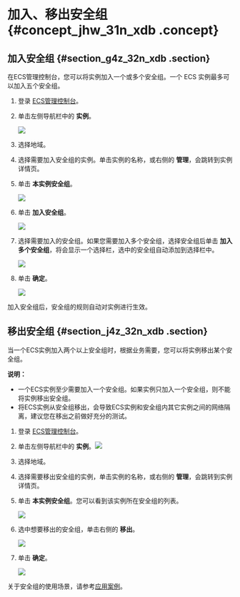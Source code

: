# 加入、移出安全组 {#concept_jhw_31n_xdb .concept}

## 加入安全组 {#section_g4z_32n_xdb .section}

在ECS管理控制台，您可以将实例加入一个或多个安全组。一个 ECS 实例最多可以加入五个安全组。

1.  登录 [ECS管理控制台](https://ecs.console.aliyun.com/?spm=a2c4g.11186623.2.9.FNEORG#/home)。
2.  单击左侧导航栏中的 **实例**。

    ![](http://static-aliyun-doc.oss-cn-hangzhou.aliyuncs.com/assets/img/9652/154276218332359_zh-CN.png)

3.  选择地域。
4.  选择需要加入安全组的实例。单击实例的名称，或右侧的 **管理**，会跳转到实例详情页。
5.  单击 **本实例安全组**。

    ![](http://static-aliyun-doc.oss-cn-hangzhou.aliyuncs.com/assets/img/9652/154276218332366_zh-CN.png)

6.  单击 **加入安全组**。

    ![](http://static-aliyun-doc.oss-cn-hangzhou.aliyuncs.com/assets/img/9652/154276218432367_zh-CN.png)

7.  选择需要加入的安全组。如果您需要加入多个安全组，选择安全组后单击 **加入多个安全组**，将会显示一个选择栏，选中的安全组自动添加到选择栏中。

    ![](http://static-aliyun-doc.oss-cn-hangzhou.aliyuncs.com/assets/img/9652/154276218432368_zh-CN.png)

8.  单击 **确定**。

    ![](http://static-aliyun-doc.oss-cn-hangzhou.aliyuncs.com/assets/img/9652/154276218432369_zh-CN.png)


加入安全组后，安全组的规则自动对实例进行生效。

## 移出安全组 {#section_j4z_32n_xdb .section}

当一个ECS实例加入两个以上安全组时，根据业务需要，您可以将实例移出某个安全组。

**说明：** 

-   一个ECS实例至少需要加入一个安全组。如果实例只加入一个安全组，则不能将实例移出安全组。
-   将ECS实例从安全组移出，会导致ECS实例和安全组内其它实例之间的网络隔离，建议您在移出之前做好充分的测试。

1.  登录 [ECS管理控制台](https://ecs.console.aliyun.com/?spm=a2c4g.11186623.2.9.FNEORG#/home)。
2.  单击左侧导航栏中的 **实例**。![](http://static-aliyun-doc.oss-cn-hangzhou.aliyuncs.com/assets/img/9652/154276218332359_zh-CN.png)
3.  选择地域。
4.  选择需要移出安全组的实例，单击实例的名称，或右侧的 **管理**，会跳转到实例详情页。
5.  单击 **本实例安全组**。您可以看到该实例所在安全组的列表。

    ![](http://static-aliyun-doc.oss-cn-hangzhou.aliyuncs.com/assets/img/9652/154276218432370_zh-CN.png)

6.  选中想要移出的安全组，单击右侧的 **移出**。

    ![](http://static-aliyun-doc.oss-cn-hangzhou.aliyuncs.com/assets/img/9652/154276218432373_zh-CN.png)

7.  单击 **确定**。

    ![](http://static-aliyun-doc.oss-cn-hangzhou.aliyuncs.com/assets/img/9652/154276218432374_zh-CN.png)


关于安全组的使用场景，请参考[应用案例](cn.zh-CN/用户指南/安全组/应用案例.md#)。

